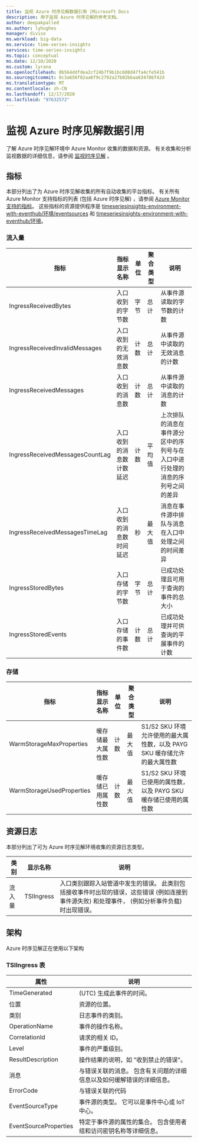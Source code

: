 ```yaml
---
title: 监视 Azure 时序见解数据引用 |Microsoft Docs
description: 用于监视 Azure 时序见解的参考文档。
author: deepakpalled
ms.author: lyhughes
manager: diviso
ms.workload: big-data
ms.service: time-series-insights
services: time-series-insights
ms.topic: conceptual
ms.date: 12/10/2020
ms.custom: lyrana
ms.openlocfilehash: 0b564ddfdea2cf24b7f9b1bc608d47fa4cfe541b
ms.sourcegitcommit: 8c3a656f82aa6f9c2792a27b02bbaa634786f42d
ms.translationtype: MT
ms.contentlocale: zh-CN
ms.lasthandoff: 12/17/2020
ms.locfileid: "97632572"
---
```

# <a name="monitoring-azure-time-series-insights-data-reference"></a>监视 Azure 时序见解数据引用

了解 Azure 时序见解环境中 Azure Monitor 收集的数据和资源。 有关收集和分析监视数据的详细信息，请参阅 [监视时序见解]( ./how-to-monitor-tsi.md) 。

## <a name="metrics"></a>指标

本部分列出了为 Azure 时序见解收集的所有自动收集的平台指标。 有关所有 Azure Monitor 支持指标的列表 (包括 Azure 时序见解) ，请参阅 [Azure Monitor 支持的指标](../azure-monitor/platform/metrics-supported.md)。 这些指标的资源提供程序是 [timeseriesinsights-environment-with-eventhub/环境/eventsources](../azure-monitor/platform/metrics-supported.md#microsofttimeseriesinsightsenvironmentseventsources) 和 [timeseriesinsights-environment-with-eventhub/环境](../azure-monitor/platform/metrics-supported.md#microsofttimeseriesinsightsenvironments)。


### <a name="ingress"></a>流入量
 
|指标|指标显示名称|单位|聚合类型|说明|
|---|---|---|---|---|
|IngressReceivedBytes|入口收到的字节数|字节|总计|从事件源读取的字节数的计数|
|IngressReceivedInvalidMessages|入口收到的无效消息数|计数|总计|从事件源中读取的无效消息的计数|
|IngressReceivedMessages|入口收到的消息数|计数|总计|从事件源中读取的消息的计数|
|IngressReceivedMessagesCountLag|入口收到的消息数计数延迟|计数|平均值|上次排队的消息在事件源分区中的序列号与在入口中进行处理的消息的序列号之间的差异|
|IngressReceivedMessagesTimeLag|入口收到的消息数时间延迟|秒|最大值|消息在事件源中排队与消息在入口中处理之间的时间差异|
|IngressStoredBytes|入口存储的字节数|字节|总计|已成功处理且可用于查询的事件的总大小|
|IngressStoredEvents|入口存储的事件数|计数|总计|已成功处理并可供查询的平展事件的计数|

### <a name="storage"></a>存储

|指标|指标显示名称|单位|聚合类型|说明|
|---|---|---|---|---|
|WarmStorageMaxProperties|暖存储最大属性数|计数|最大值|S1/S2 SKU 环境允许使用的最大属性数，以及 PAYG SKU 暖存储允许的最大属性数|
|WarmStorageUsedProperties|暖存储已用属性数 |计数|最大值|S1/S2 SKU 环境已使用的属性数，以及 PAYG SKU 暖存储已使用的属性数|

## <a name="resource-logs"></a>资源日志

本部分列出了可为 Azure 时序见解环境收集的资源日志类型。

| 类别 | 显示名称 | 说明 |
|----- |----- |----- |
| 流入量 | TSIIngress | 入口类别跟踪入站管道中发生的错误。 此类别包括接收事件时出现的错误，这些错误 (例如连接到事件源失败) 和处理事件， (例如分析事件负载) 时出现错误。 |

## <a name="schemas"></a>架构
Azure 时序见解正在使用以下架构

### <a name="tsiingress-table"></a>TSIIngress 表

| 属性 | 说明 |
|----- |----- |
| TimeGenerated |  (UTC) 生成此事件的时间。 |
| 位置 | 资源的位置。 |
| 类别 | 日志事件的类别。 |
| OperationName | 事件的操作名称。 |
| CorrelationId | 请求的相关 ID。 |
| Level | 事件的严重级别。 |
| ResultDescription | 操作结果的说明，如 "收到禁止的错误"。 |
| 消息 | 与错误关联的消息。 包含有关问题的详细信息以及如何缓解错误的详细信息。 |
| ErrorCode | 与错误关联的代码 |
| EventSourceType | 事件源的类型。 它可以是事件中心或 IoT 中心。 |
| EventSourceProperties | 特定于事件源的属性的集合。 包含使用者组和访问密钥名称等详细信息。 |
